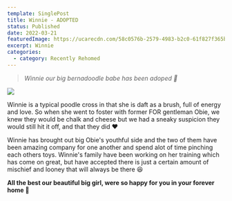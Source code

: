 ```yaml
---
template: SinglePost
title: Winnie - ADOPTED
status: Published
date: 2022-03-21
featuredImage: https://ucarecdn.com/58c0576b-2579-4983-b2c0-61f827f365ba/-/crop/953x490/0,148/-/preview/
excerpt: Winnie
categories:
  - category: Recently Rehomed
---
```

> *Winnie our big bernadoodle babe has been adoped 🤗*




![](https://ucarecdn.com/c921e70d-59fe-4c26-84dd-90b550551819/)

Winnie is a typical poodle cross in that she is daft as a brush, full of energy and love. So when she went to foster with former FOR gentleman Obie, we knew they would be chalk and cheese but we had a sneaky suspicion they would still hit it off, and that they did ❤️


Winnie has brought out big Obie's youthful side and the two of them have been amazing company for one another and spend alot of time pinching each others toys. Winnie's family have been working on her training which has come on great, but have accepted there is just a certain amount of mischief and looney that will always be there 😆


**All the best our beautiful big girl, were so happy for you in your forever home 🏡**